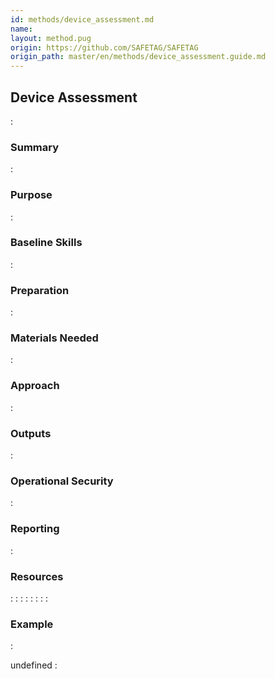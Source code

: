 ```yaml
---
id: methods/device_assessment.md
name: 
layout: method.pug
origin: https://github.com/SAFETAG/SAFETAG
origin_path: master/en/methods/device_assessment.guide.md
---
```

## Device Assessment

:[](guides/device_assessment/quote.md)
### Summary

:[](guides/device_assessment/summary.md)
### Purpose

:[](guides/device_assessment/purpose.md)
### Baseline Skills

:[](guides/device_assessment/baseline_skills.md)
### Preparation

:[](guides/device_assessment/preparation.md)
### Materials Needed

:[](guides/device_assessment/materials_needed.md)
### Approach

:[](guides/device_assessment/approach.md)
### Outputs

:[](guides/device_assessment/output.md)
### Operational Security

:[](guides/device_assessment/operational_security.md)
### Reporting

:[](guides/device_assessment/reporting.md)
### Resources

:[](../references/device_assessment.overview.md)
:[](../references/password_security.md)
:[](../references/privilege_separation.md)
:[](../references/examining_firewalls.md)
:[](../references/software_versions.md)
:[](../references/device_encryption.md)
:[](../references/anti_virus.md)
:[](../references/one_off_services.md)
### Example

:[](guides/device_assessment/examples/device_checklist/index.md)

undefined
:[](../references/footnotes.md)
